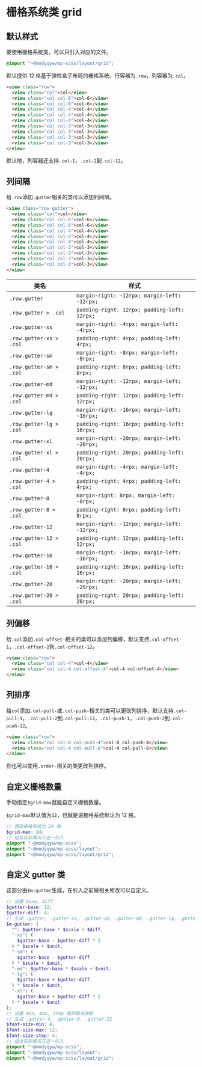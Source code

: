 # 栅格系统类 grid

## 默认样式

要使用栅格系统类，可以只引入对应的文件。

```scss
@import "~@modyqyw/mp-scss/layout/grid";
```

默认提供 12 格基于弹性盒子布局的栅格系统。行容器为`.row`，列容器为`.col`。

```html
<view class="row">
  <view class="col">col</view>
  <view class="col col-6">col-6</view>
  <view class="col col-6">col-6</view>
  <view class="col col-4">col-4</view>
  <view class="col col-4">col-4</view>
  <view class="col col-4">col-4</view>
  <view class="col col-3">col-3</view>
  <view class="col col-3">col-3</view>
  <view class="col col-3">col-3</view>
  <view class="col col-3">col-3</view>
</view>
```

默认地，列容器还支持`.col-1`，`.col-2`到`.col-12`。

## 列间隔

给`.row`添加`.gutter`相关的类可以添加列间隔。

```html
<view class="row gutter">
  <view class="col">col</view>
  <view class="col col-6">col-6</view>
  <view class="col col-6">col-6</view>
  <view class="col col-4">col-4</view>
  <view class="col col-4">col-4</view>
  <view class="col col-4">col-4</view>
  <view class="col col-3">col-3</view>
  <view class="col col-3">col-3</view>
  <view class="col col-3">col-3</view>
  <view class="col col-3">col-3</view>
</view>
```

|类名|样式|
|---|---|
|`.row.gutter`|`margin-right: -12rpx; margin-left: -12rpx;`|
|`.row.gutter > .col`|`padding-right: 12rpx; padding-left: 12rpx;`|
|`.row.gutter-xs`|`margin-right: -4rpx; margin-left: -4rpx;`|
|`.row.gutter-xs > .col`|`padding-right: 4rpx; padding-left: 4rpx;`|
|`.row.gutter-sm`|`margin-right: -8rpx; margin-left: -8rpx;`|
|`.row.gutter-sm > .col`|`padding-right: 8rpx; padding-left: 8rpx;`|
|`.row.gutter-md`|`margin-right: -12rpx; margin-left: -12rpx;`|
|`.row.gutter-md > .col`|`padding-right: 12rpx; padding-left: 12rpx;`|
|`.row.gutter-lg`|`margin-right: -16rpx; margin-left: -16rpx;`|
|`.row.gutter-lg > .col`|`padding-right: 16rpx; padding-left: 16rpx;`|
|`.row.gutter-xl`|`margin-right: -20rpx; margin-left: -20rpx;`|
|`.row.gutter-xl > .col`|`padding-right: 20rpx; padding-left: 20rpx;`|
|`.row.gutter-4`|`margin-right: -4rpx; margin-left: -4rpx;`|
|`.row.gutter-4 > .col`|`padding-right: 4rpx; padding-left: 4rpx;`|
|`.row.gutter-8`|`margin-right: 8rpx; margin-left: -8rpx;`|
|`.row.gutter-8 > .col`|`padding-right: 8rpx; padding-left: 8rpx;`|
|`.row.gutter-12`|`margin-right: -12rpx; margin-left: -12rpx;`|
|`.row.gutter-12 > .col`|`padding-right: 12rpx; padding-left: 12rpx;`|
|`.row.gutter-16`|`margin-right: -16rpx; margin-left: -16rpx;`|
|`.row.gutter-16 > .col`|`padding-right: 16rpx; padding-left: 16rpx;`|
|`.row.gutter-20`|`margin-right: -20rpx; margin-left: -20rpx;`|
|`.row.gutter-20 > .col`|`padding-right: 20rpx; padding-left: 20rpx;`|

## 列偏移

给`.col`添加`.col-offset-`相关的类可以添加列偏移，默认支持`.col-offset-1`，`.col-offset-2`到`.col-offset-12`。

```html
<view class="row">
  <view class="col col-4">col-4</view>
  <view class="col col-4 col-offset-4">col-4 col-offset-4</view>
</view>
```

## 列排序

给`col`添加`.col-pull-`或`.col-push-`相关的类可以更改列排序，默认支持`.col-pull-1`，`.col-pull-2`到`.col-pull-12`，`.col-push-1`，`.col-push-2`到`.col-push-12`。

```html
<view class="row">
  <view class="col col-8 col-push-4">col-8 col-push-4</view>
  <view class="col col-4 col-pull-8">col-4 col-pull-8</view>
</view>
```

你也可以使用`.order-`相关的类更改列排序。

## 自定义栅格数量

手动指定`$grid-max`就能自定义栅格数量。

`$grid-max`默认值为`12`，也就是说栅格系统默认为 12 格。

```scss
// 修改栅格系统为 24 格
$grid-max: 24;
// 结合实际情况三选一引入
@import "~@modyqyw/mp-scss";
@import "~@modyqyw/mp-scss/layout";
@import "~@modyqyw/mp-scss/layout/grid";
```

## 自定义 gutter 类

这部分由`$m-gutter`生成，在引入之前做相关修改可以自定义。

```scss
// 设置 base, diff
$gutter-base: 12;
$gutter-diff: 4;
// 生成 .gutter, .gutter-xs, .gutter-sm, .gutter-md, .gutter-lg, .gutter-xl
$m-gutter: (
  "": $gutter-base * $scale + $diff,
  "-xs": (
    $gutter-base - $gutter-diff * 2
  ) * $scale + $unit,
  "-sm": (
    $gutter-base - $gutter-diff
  ) * $scale + $unit,
  "-md": $gutter-base * $scale + $unit,
  "-lg": (
    $gutter-base + $gutter-diff
  ) * $scale + $unit,
  "-xl": (
    $gutter-base + $gutter-diff * 2
  ) * $scale + $unit
);
// 设置 min, max, step 循环填充映射
// 生成 .gutter-4, .gutter-8, .gutter-12
$font-size-min: 4;
$font-size-max: 12;
$font-size-step: 4;
// 结合实际情况三选一引入
@import "~@modyqyw/mp-scss";
@import "~@modyqyw/mp-scss/layout";
@import "~@modyqyw/mp-scss/layout/grid";
```
